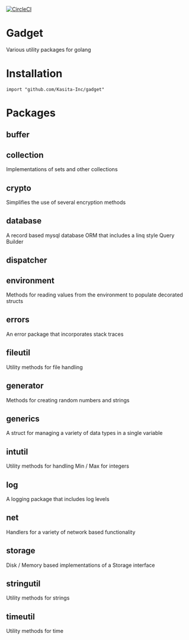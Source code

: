 [![CircleCI](https://circleci.com/gh/Kasita-Inc/gadget.svg?style=shield&circle-token=4f5131933cee0e4957cc055b6d47a6f6081ec958)](https://circleci.com/gh/Kasita-Inc/gadget)

# Gadget
Various utility packages for golang

# Installation
	import "github.com/Kasita-Inc/gadget"

# Packages

## buffer

## collection
Implementations of sets and other collections

## crypto
Simplifies the use of several encryption methods

## database
A record based mysql database ORM that includes a linq style Query Builder

## dispatcher

## environment
Methods for reading values from the environment to populate decorated structs

## errors
An error package that incorporates stack traces

## fileutil
Utility methods for file handling

## generator
Methods for creating random numbers and strings

## generics
A struct for managing a variety of data types in a single variable

## intutil
Utility methods for handling Min / Max for integers

## log
A logging package that includes log levels

## net
Handlers for a variety of network based functionality

## storage
Disk / Memory based implementations of a Storage interface

## stringutil
Utility methods for strings

## timeutil
Utility methods for time
